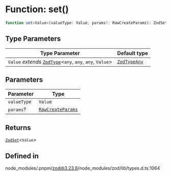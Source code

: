 # Function: set()

```ts
function set<Value>(valueType: Value, params?: RawCreateParams): ZodSet<Value>
```

## Type Parameters

| Type Parameter | Default type |
| ------ | ------ |
| `Value` *extends* [`ZodType`](../classes/ZodType.md)\<`any`, `any`, `any`, `Value`\> | [`ZodTypeAny`](../type-aliases/ZodTypeAny.md) |

## Parameters

| Parameter | Type |
| ------ | ------ |
| `valueType` | `Value` |
| `params`? | [`RawCreateParams`](../type-aliases/RawCreateParams.md) |

## Returns

[`ZodSet`](../classes/ZodSet.md)\<`Value`\>

## Defined in

node\_modules/.pnpm/zod@3.23.8/node\_modules/zod/lib/types.d.ts:1064
